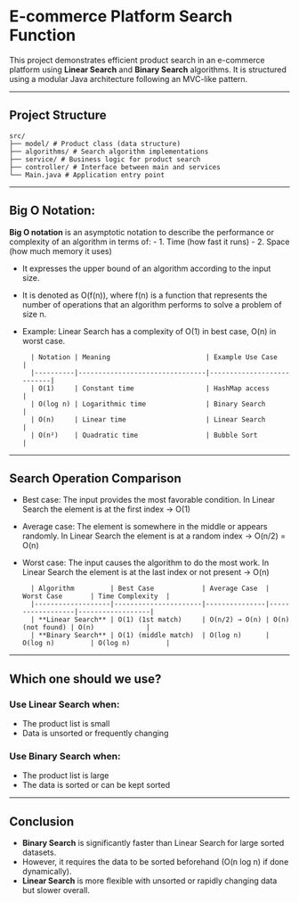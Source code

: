 # E-commerce Platform Search Function

This project demonstrates efficient product search in an e-commerce platform using **Linear Search** and **Binary Search** algorithms. It is structured using a modular Java architecture following an MVC-like pattern.

---

## Project Structure

    src/
    ├── model/ # Product class (data structure)
    ├── algorithms/ # Search algorithm implementations
    ├── service/ # Business logic for product search
    ├── controller/ # Interface between main and services
    └── Main.java # Application entry point

---

## Big O Notation:

**Big O notation**  is an asymptotic notation to describe the performance or complexity of an algorithm in terms of:
          - 1. Time (how fast it runs)
          - 2. Space (how much memory it uses)
- It expresses the upper bound of an algorithm according to the input size.
- It is denoted as O(f(n)), where f(n) is a function that represents the number of operations that an algorithm performs to solve a problem of size n.
- Example: Linear Search has a complexity of O(1) in best case, O(n) in worst case.

        | Notation | Meaning                        | Example Use Case          |
        |----------|--------------------------------|---------------------------|
        | O(1)     | Constant time                  | HashMap access            |
        | O(log n) | Logarithmic time               | Binary Search             |
        | O(n)     | Linear time                    | Linear Search             |
        | O(n²)    | Quadratic time                 | Bubble Sort               |

---

## Search Operation Comparison
- Best case: The input provides the most favorable condition. In Linear Search the element is at the first index → O(1)
- Average case: The element is somewhere in the middle or appears randomly. In Linear Search the element is at a random index → O(n/2) = O(n)
- Worst case: The input causes the algorithm to do the most work. In Linear Search the element is at the last index or not present → O(n)


        | Algorithm         | Best Case            | Average Case  | Worst Case       | Time Complexity  |
        |-------------------|----------------------|---------------|------------------|------------------|
        | **Linear Search** | O(1) (1st match)     | O(n/2) → O(n) | O(n) (not found) | O(n)             |
        | **Binary Search** | O(1) (middle match)  | O(log n)      | O(log n)         | O(log n)         |

---

## Which one should we use?
### Use **Linear Search** when:
- The product list is small
- Data is unsorted or frequently changing
    
### Use **Binary Search** when:
- The product list is large
- The data is sorted or can be kept sorted

---

## Conclusion
- **Binary Search** is significantly faster than Linear Search for large sorted datasets.
- However, it requires the data to be sorted beforehand (O(n log n) if done dynamically).
- **Linear Search** is more flexible with unsorted or rapidly changing data but slower overall.
